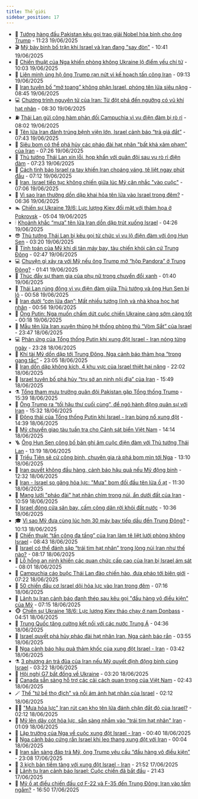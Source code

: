 ```yaml
---
title: Thế giới
sidebar_position: 17
---
```


<!-- dantri-the-gioi:START -->
- 🌋 [Tướng hàng đầu Pakistan kêu gọi trao giải Nobel hòa bình cho ông Trump](https://dantri.com.vn/the-gioi/tuong-hang-dau-pakistan-keu-goi-trao-giai-nobel-hoa-binh-cho-ong-trump-20250619174745314.htm) - 11:23 19/06/2025
- 🎬 [Mỹ bày binh bố trận khi Israel và Iran đang &quot;say đòn&quot;](https://dantri.com.vn/the-gioi/my-bay-binh-bo-tran-khi-israel-va-iran-dang-say-don-20250619155735103.htm) - 10:41 19/06/2025
- 🧰 [Chiến thuật của Nga khiến phòng không Ukraine lộ điểm yếu chí tử](https://dantri.com.vn/the-gioi/chien-thuat-cua-nga-khien-phong-khong-ukraine-lo-diem-yeu-chi-tu-20250619160425849.htm) - 10:03 19/06/2025
- 🌋 [Liên minh ủng hộ ông Trump rạn nứt vì kế hoạch tấn công Iran](https://dantri.com.vn/the-gioi/lien-minh-ung-ho-ong-trump-ran-nut-vi-ke-hoach-tan-cong-iran-20250619153420768.htm) - 09:13 19/06/2025
- 🗽 [Iran tuyên bố “mở toang” không phận Israel, phóng tên lửa siêu nặng](https://dantri.com.vn/the-gioi/iran-tuyen-bo-mo-toang-khong-phan-israel-phong-ten-lua-sieu-nang-20250619122326866.htm) - 08:45 19/06/2025
- 💻 [Chương trình nguyên tử của Iran: Từ đột phá đến ngưỡng có vũ khí hạt nhân](https://dantri.com.vn/the-gioi/chuong-trinh-nguyen-tu-cua-iran-tu-dot-pha-den-nguong-co-vu-khi-hat-nhan-20250619090821376.htm) - 08:30 19/06/2025
- ⛽️ [Thái Lan gửi công hàm phản đối Campuchia vì vụ điện đàm bị rò rỉ](https://dantri.com.vn/the-gioi/thai-lan-gui-cong-ham-phan-doi-campuchia-vi-vu-dien-dam-bi-ro-ri-20250619144839506.htm) - 08:02 19/06/2025
- 🤩 [Tên lửa Iran đánh trúng bệnh viện lớn, Israel cảnh báo “trả giá đắt”](https://dantri.com.vn/the-gioi/ten-lua-iran-danh-trung-benh-vien-lon-israel-canh-bao-tra-gia-dat-20250619143814801.htm) - 07:43 19/06/2025
- 🧐 [Siêu bom có thể phá hủy các pháo đài hạt nhân &quot;bất khả xâm phạm&quot; của Iran](https://dantri.com.vn/the-gioi/sieu-bom-co-the-pha-huy-cac-phao-dai-hat-nhan-bat-kha-xam-pham-cua-iran-20250619142144469.htm) - 07:26 19/06/2025
- 🎊 [Thủ tướng Thái Lan xin lỗi, họp khẩn với quân đội sau vụ rò rỉ điện đàm](https://dantri.com.vn/the-gioi/thu-tuong-thai-lan-xin-loi-hop-khan-voi-quan-doi-sau-vu-ro-ri-dien-dam-20250619140958146.htm) - 07:23 19/06/2025
- 📝 [Cách tình báo Israel ra tay khiến Iran choáng váng, tê liệt ngay phút đầu](https://dantri.com.vn/the-gioi/cach-tinh-bao-israel-ra-tay-khien-iran-choang-vang-te-liet-ngay-phut-dau-20250617123919664.htm) - 07:12 19/06/2025
- 🤡 [Iran, Israel tiếp tục không chiến giữa lúc Mỹ cân nhắc &quot;vào cuộc&quot;](https://dantri.com.vn/the-gioi/iran-israel-tiep-tuc-khong-chien-giua-luc-my-can-nhac-vao-cuoc-20250619114754757.htm) - 07:06 19/06/2025
- 🥷 [Vì sao Iran thường dồn dập khai hỏa tên lửa vào Israel trong đêm?](https://dantri.com.vn/the-gioi/vi-sao-iran-thuong-don-dap-khai-hoa-ten-lua-vao-israel-trong-dem-20250619120426537.htm) - 06:36 19/06/2025
- 🏊 [Chiến sự Ukraine 19/6: Lực lượng Kiev đối mặt với thảm họa ở Pokrovsk](https://dantri.com.vn/the-gioi/chien-su-ukraine-196-luc-luong-kiev-doi-mat-voi-tham-hoa-o-pokrovsk-20250619120107432.htm) - 05:04 19/06/2025
- 🕯 [Khoảnh khắc “mưa” tên lửa Iran dồn dập trút xuống Israel](https://dantri.com.vn/the-gioi/khoanh-khac-mua-ten-lua-iran-don-dap-trut-xuong-israel-20250619105941696.htm) - 04:26 19/06/2025
- 😎 [Thủ tướng Thái Lan bị kêu gọi từ chức vì vụ lộ điện đàm với ông Hun Sen](https://dantri.com.vn/the-gioi/thu-tuong-thai-lan-bi-keu-goi-tu-chuc-vi-vu-lo-dien-dam-voi-ong-hun-sen-20250619101202292.htm) - 03:20 19/06/2025
- 🌈 [Tính toán của Mỹ khi di tản máy bay, tàu chiến khỏi căn cứ Trung Đông](https://dantri.com.vn/the-gioi/tinh-toan-cua-my-khi-di-tan-may-bay-tau-chien-khoi-can-cu-trung-dong-20250619093813021.htm) - 02:47 19/06/2025
- 💻 [Chuyện gì xảy ra với Mỹ nếu ông Trump mở “hộp Pandora” ở Trung Đông?](https://dantri.com.vn/the-gioi/chuyen-gi-xay-ra-voi-my-neu-ong-trump-mo-hop-pandora-o-trung-dong-20250619081504875.htm) - 01:41 19/06/2025
- 🤖 [Thúc đẩy sự tham gia của phụ nữ trong chuyển đổi xanh](https://dantri.com.vn/the-gioi/thuc-day-su-tham-gia-cua-phu-nu-trong-chuyen-doi-xanh-20250618151954720.htm) - 01:40 19/06/2025
- 🦏 [Thái Lan rúng động vì vụ điện đàm giữa Thủ tướng và ông Hun Sen bị lộ](https://dantri.com.vn/the-gioi/thai-lan-rung-dong-vi-vu-dien-dam-giua-thu-tuong-va-ong-hun-sen-bi-lo-20250619075536546.htm) - 00:58 19/06/2025
- 🌁 [Iran dưới “cơn lửa đạn”: Mất nhiều tướng lĩnh và nhà khoa học hạt nhân](https://dantri.com.vn/the-gioi/iran-duoi-con-lua-dan-mat-nhieu-tuong-linh-va-nha-khoa-hoc-hat-nhan-20250618224644147.htm) - 00:56 19/06/2025
- 🐘 [Ông Putin: Nga muốn chấm dứt cuộc chiến Ukraine càng sớm càng tốt](https://dantri.com.vn/the-gioi/ong-putin-nga-muon-cham-dut-cuoc-chien-ukraine-cang-som-cang-tot-20250619070549917.htm) - 00:18 19/06/2025
- 🥷 [Mẫu tên lửa Iran xuyên thủng hệ thống phòng thủ “Vòm Sắt” của Israel](https://dantri.com.vn/the-gioi/mau-ten-lua-iran-xuyen-thung-he-thong-phong-thu-vom-sat-cua-israel-20250618223527936.htm) - 23:47 18/06/2025
- 💻 [Phản ứng của Tổng thống Putin khi xung đột Israel - Iran nóng từng ngày](https://dantri.com.vn/the-gioi/phan-ung-cua-tong-thong-putin-khi-xung-dot-israel-iran-nong-tung-ngay-20250619061752006.htm) - 23:28 18/06/2025
- 🎡 [Khí tài Mỹ dồn dập tới Trung Đông, Nga cảnh báo thảm họa “trong gang tấc”](https://dantri.com.vn/the-gioi/khi-tai-my-don-dap-toi-trung-dong-nga-canh-bao-tham-hoa-trong-gang-tac-20250619055529721.htm) - 23:05 18/06/2025
- 🧰 [Iran dồn dập không kích, 4 khu vực của Israel thiệt hại nặng](https://dantri.com.vn/the-gioi/iran-don-dap-khong-kich-4-khu-vuc-cua-israel-thiet-hai-nang-20250619044639327.htm) - 22:02 18/06/2025
- 🥸 [Israel tuyên bố phá hủy “trụ sở an ninh nội địa” của Iran](https://dantri.com.vn/the-gioi/israel-tuyen-bo-pha-huy-tru-so-an-ninh-noi-dia-cua-iran-20250618215138050.htm) - 15:49 18/06/2025
- ⚗️ [Tổng tham mưu trưởng quân đội Pakistan gặp Tổng thống Trump](https://dantri.com.vn/the-gioi/tong-tham-muu-truong-quan-doi-pakistan-gap-tong-thong-trump-20250618204224985.htm) - 15:39 18/06/2025
- 🌮 [Ông Trump ra “tối hậu thư cuối cùng”, để ngỏ hành động quân sự với Iran](https://dantri.com.vn/the-gioi/ong-trump-ra-toi-hau-thu-cuoi-cung-de-ngo-hanh-dong-quan-su-voi-iran-20250618222918192.htm) - 15:32 18/06/2025
- 🎃 [Động thái của Tổng thống Putin khi Israel - Iran bùng nổ xung đột](https://dantri.com.vn/the-gioi/dong-thai-cua-tong-thong-putin-khi-israel-iran-bung-no-xung-dot-20250618194207428.htm) - 14:39 18/06/2025
- 💫 [Mỹ chuyển giao tàu tuần tra cho Cảnh sát biển Việt Nam](https://dantri.com.vn/the-gioi/my-chuyen-giao-tau-tuan-tra-cho-canh-sat-bien-viet-nam-20250618210341183.htm) - 14:14 18/06/2025
- 🪜 [Ông Hun Sen công bố bản ghi âm cuộc điện đàm với Thủ tướng Thái Lan](https://dantri.com.vn/the-gioi/ong-hun-sen-cong-bo-ban-ghi-am-cuoc-dien-dam-voi-thu-tuong-thai-lan-20250618195958691.htm) - 13:19 18/06/2025
- 🌋 [Triều Tiên sẽ cử công binh, chuyên gia rà phá bom mìn tới Nga](https://dantri.com.vn/the-gioi/trieu-tien-se-cu-cong-binh-chuyen-gia-ra-pha-bom-min-toi-nga-20250618200955598.htm) - 13:10 18/06/2025
- 🦏 [Iran quyết không đầu hàng, cảnh báo hậu quả nếu Mỹ động binh](https://dantri.com.vn/the-gioi/iran-quyet-khong-dau-hang-canh-bao-hau-qua-neu-my-dong-binh-20250618184543928.htm) - 12:32 18/06/2025
- 👀 [Iran - Israel so găng hỏa lực: &quot;Mưa&quot; bom đối đầu tên lửa ồ ạt](https://dantri.com.vn/the-gioi/iran-israel-so-gang-hoa-luc-mua-bom-doi-dau-ten-lua-o-at-20250618173027217.htm) - 11:30 18/06/2025
- 🧰 [Mạng lưới &quot;pháo đài&quot; hạt nhân chìm trong núi, ẩn dưới đất của Iran](https://dantri.com.vn/the-gioi/mang-luoi-phao-dai-hat-nhan-chim-trong-nui-an-duoi-dat-cua-iran-20250618172044438.htm) - 10:59 18/06/2025
- 🚀 [Israel đóng cửa sân bay, cấm công dân rời khỏi đất nước](https://dantri.com.vn/the-gioi/israel-dong-cua-san-bay-cam-cong-dan-roi-khoi-dat-nuoc-20250618172915705.htm) - 10:36 18/06/2025
- 🎓 [Vì sao Mỹ đưa cùng lúc hơn 30 máy bay tiếp dầu đến Trung Đông?](https://dantri.com.vn/the-gioi/vi-sao-my-dua-cung-luc-hon-30-may-bay-tiep-dau-den-trung-dong-20250618164834277.htm) - 10:13 18/06/2025
- 🥸 [Chiến thuật “tấn công đa tầng” của Iran làm tê liệt lưới phòng không Israel](https://dantri.com.vn/the-gioi/chien-thuat-tan-cong-da-tang-cua-iran-lam-te-liet-luoi-phong-khong-israel-20250618154257578.htm) - 08:43 18/06/2025
- 🦅 [Israel có thể đánh sập “trái tim hạt nhân” trong lòng núi Iran như thế nào?](https://dantri.com.vn/the-gioi/israel-co-the-danh-sap-trai-tim-hat-nhan-trong-long-nui-iran-nhu-the-nao-20250618121008273.htm) - 08:17 18/06/2025
- 🤭 [Lỗ hổng an ninh khiến các quan chức cấp cao của Iran bị Israel ám sát](https://dantri.com.vn/the-gioi/lo-hong-an-ninh-khien-cac-quan-chuc-cap-cao-cua-iran-bi-israel-am-sat-20250618144329334.htm) - 08:01 18/06/2025
- 🤖 [Campuchia cáo buộc Thái Lan đào chiến hào, đưa pháo tới biên giới](https://dantri.com.vn/the-gioi/campuchia-cao-buoc-thai-lan-dao-chien-hao-dua-phao-toi-bien-gioi-20250618120110831.htm) - 07:22 18/06/2025
- 🐲 [50 chiến đấu cơ Israel dội hỏa lực vào Iran trong đêm](https://dantri.com.vn/the-gioi/50-chien-dau-co-israel-doi-hoa-luc-vao-iran-trong-dem-20250618140201814.htm) - 07:16 18/06/2025
- 🫣 [Lãnh tụ Iran cảnh báo đanh thép sau kêu gọi &quot;đầu hàng vô điều kiện&quot; của Mỹ](https://dantri.com.vn/the-gioi/lanh-tu-iran-canh-bao-danh-thep-sau-keu-goi-dau-hang-vo-dieu-kien-cua-my-20250618121933363.htm) - 07:15 18/06/2025
- 🐵 [Chiến sự Ukraine 18/6: Lực lượng Kiev tháo chạy ở nam Donbass](https://dantri.com.vn/the-gioi/chien-su-ukraine-186-luc-luong-kiev-thao-chay-o-nam-donbass-20250618112953037.htm) - 04:51 18/06/2025
- 🫶 [Trung Quốc tăng cường kết nối với các nước Trung Á](https://dantri.com.vn/the-gioi/trung-quoc-tang-cuong-ket-noi-voi-cac-nuoc-trung-a-20250618111254655.htm) - 04:36 18/06/2025
- 💃 [Israel quyết phá hủy pháo đài hạt nhân Iran, Nga cảnh báo rắn](https://dantri.com.vn/the-gioi/israel-quyet-pha-huy-phao-dai-hat-nhan-iran-nga-canh-bao-ran-20250618104425679.htm) - 03:55 18/06/2025
- 💫 [Nga cảnh báo hậu quả thảm khốc của xung đột Israel - Iran](https://dantri.com.vn/the-gioi/nga-canh-bao-hau-qua-tham-khoc-cua-xung-dot-israel-iran-20250618103610917.htm) - 03:42 18/06/2025
- ⚗️ [3 phương án trả đũa của Iran nếu Mỹ quyết định động binh cùng Israel](https://dantri.com.vn/the-gioi/3-phuong-an-tra-dua-cua-iran-neu-my-quyet-dinh-dong-binh-cung-israel-20250618101733410.htm) - 03:22 18/06/2025
- 🥷 [Hội nghị G7 bất đồng về Ukraine](https://dantri.com.vn/the-gioi/hoi-nghi-g7-bat-dong-ve-ukraine-20250618102020130.htm) - 03:20 18/06/2025
- 🥸 [Canada sẵn sàng hỗ trợ các cải cách quan trọng của Việt Nam](https://dantri.com.vn/the-gioi/canada-san-sang-ho-tro-cac-cai-cach-quan-trong-cua-viet-nam-20250618084509188.htm) - 02:43 18/06/2025
- 🪄 [Thế &quot;tứ bề thọ địch&quot; và nỗi ám ảnh hạt nhân của Israel](https://dantri.com.vn/the-gioi/the-tu-be-tho-dich-va-noi-am-anh-hat-nhan-cua-israel-20250616125449025.htm) - 02:12 18/06/2025
- 🧑‍💻 [&quot;Mưa hỏa lực&quot; Iran rút cạn kho tên lửa đánh chặn đắt đỏ của Israel?](https://dantri.com.vn/the-gioi/mua-hoa-luc-iran-rut-can-kho-ten-lua-danh-chan-dat-do-cua-israel-20250618090650525.htm) - 02:12 18/06/2025
- 🤭 [Mỹ lên dây cót hỏa lực, sẵn sàng nhắm vào &quot;trái tim hạt nhân&quot; Iran](https://dantri.com.vn/the-gioi/my-len-day-cot-hoa-luc-san-sang-nham-vao-trai-tim-hat-nhan-iran-20250618075800764.htm) - 01:09 18/06/2025
- 🗽 [Lập trường của Nga về cuộc xung đột Israel - Iran](https://dantri.com.vn/the-gioi/lap-truong-cua-nga-ve-cuoc-xung-dot-israel-iran-20250616104736662.htm) - 00:40 18/06/2025
- 🤖 [Nga cảnh báo cứng rắn Israel khi leo thang xung đột với Iran](https://dantri.com.vn/the-gioi/nga-canh-bao-cung-ran-israel-khi-leo-thang-xung-dot-voi-iran-20250618063802223.htm) - 00:04 18/06/2025
- 🌈 [Iran sẵn sàng đáp trả Mỹ, ông Trump yêu cầu “đầu hàng vô điều kiện”](https://dantri.com.vn/the-gioi/iran-san-sang-dap-tra-my-ong-trump-yeu-cau-dau-hang-vo-dieu-kien-20250618055640825.htm) - 23:08 17/06/2025
- 🤩 [3 kịch bản tiềm tàng với xung đột Israel - Iran](https://dantri.com.vn/the-gioi/3-kich-ban-tiem-tang-voi-xung-dot-israel-iran-20250617161711444.htm) - 21:52 17/06/2025
- 🤗 [Lãnh tụ Iran cảnh báo Israel: Cuộc chiến đã bắt đầu](https://dantri.com.vn/the-gioi/lanh-tu-iran-canh-bao-israel-cuoc-chien-da-bat-dau-20250618043521226.htm) - 21:43 17/06/2025
- 🙉 [Mỹ ồ ạt điều chiến đấu cơ  F-22 và  F-35 đến Trung Đông: Iran vào tầm ngắm?](https://dantri.com.vn/the-gioi/my-o-at-dieu-chien-dau-co-f-22-va-f-35-den-trung-dong-iran-vao-tam-ngam-20250617234620729.htm) - 16:50 17/06/2025<!-- dantri-the-gioi:END -->
